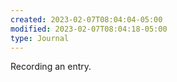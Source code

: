 ```yaml
---
created: 2023-02-07T08:04:04-05:00
modified: 2023-02-07T08:04:18-05:00
type: Journal
---
```


Recording an entry.

